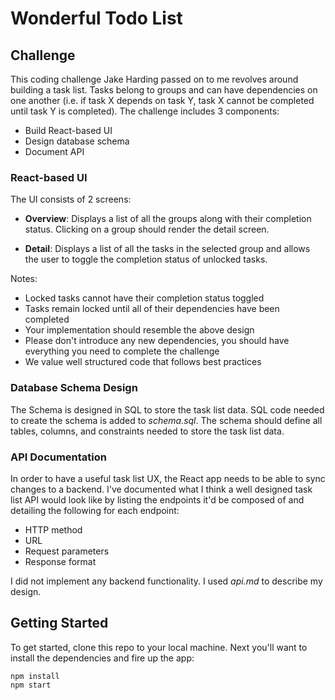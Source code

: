 # Wonderful Todo List

## Challenge

This coding challenge Jake Harding passed on to me revolves around building a task list. Tasks belong to groups and can have
dependencies on one another (i.e. if task X depends on task Y, task X cannot be completed until
task Y is completed). The challenge includes 3 components:

* Build React-based UI
* Design database schema
* Document API

### React-based UI

The UI consists of 2 screens:

* **Overview**: Displays a list of all the groups along with their completion status. Clicking on 
  a group should render the detail screen.

* **Detail**: Displays a list of all the tasks in the selected group and allows the user to toggle 
  the completion status of unlocked tasks.

Notes:

* Locked tasks cannot have their completion status toggled
* Tasks remain locked until all of their dependencies have been completed
* Your implementation should resemble the above design
* Please don't introduce any new dependencies, you should have everything you need to complete
  the challenge
* We value well structured code that follows best practices

### Database Schema Design 

The Schema is designed in SQL to store the task list data. SQL code needed to create
the schema is added to _schema.sql_. The schema should define all tables, columns, and constraints needed
to store the task list data.

### API Documentation

In order to have a useful task list UX, the React app needs to be able to sync changes to a backend.
I've documented what I think a well designed task list API would look like by listing the endpoints
it'd be composed of and detailing the following for each endpoint:

* HTTP method
* URL
* Request parameters
* Response format

I did not implement any backend functionality.
I used _api.md_ to describe my design.

## Getting Started

To get started, clone this repo to your local machine. Next you'll want to install the dependencies
and fire up the app:

```
npm install
npm start
```
